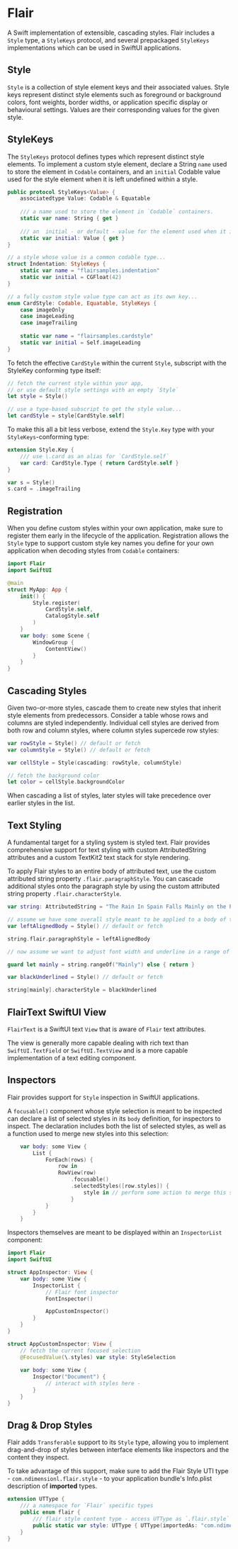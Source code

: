 # Flair

A Swift implementation of extensible, cascading styles. Flair includes a
`Style` type, a `StyleKeys` protocol, and several prepackaged `StyleKeys` 
implementations which can be used in SwiftUI applications.

## Style
`Style` is a collection of style element keys and their associated values.
Style keys represent distinct style elements such as foreground or background
colors, font weights, border widths, or application specific display or behavioural
settings. Values are their corresponding values for the given style.

## StyleKeys
The `StyleKeys` protocol defines types which represent distinct style elements.
To implement a custom style element, declare a String `name` used to store the 
element in `Codable` containers, and an `initial` Codable value used for the style
element when it is left undefined within a style.

```swift
public protocol StyleKeys<Value> {
    associatedtype Value: Codable & Equatable
    
    /// a name used to store the element in `Codable` containers.
    static var name: String { get }
    
    /// an  initial - or default - value for the element used when it is left undefined within a style.
    static var initial: Value { get }
}

// a style whose value is a common codable type... 
struct Indentation: StyleKeys {
    static var name = "flairsamples.indentation"
    static var initial = CGFloat(42)
}

// a fully custom style value type can act as its own key...
enum CardStyle: Codable, Equatable, StyleKeys {
    case imageOnly
    case imageLeading
    case imageTrailing
    
    static var name = "flairsamples.cardstyle"
    static var initial = Self.imageLeading
}
```

To fetch the effective `CardStyle` within the current `Style`,  subscript with the
StyleKey conforming type itself:

```swift
// fetch the current style within your app,
// or use default style settings with an empty `Style`
let style = Style()

// use a type-based subscript to get the style value...
let cardStyle = style[CardStyle.self] 
```

To make this all a bit less verbose, extend the `Style.Key` type 
with your `StyleKeys`-conforming type:

```swift
extension Style.Key {
    /// use \.card as an alias for `CardStyle.self`
    var card: CardStyle.Type { return CardStyle.self }
}

var s = Style()
s.card = .imageTrailing
```

## Registration
When you define custom styles within your own application, make sure to 
register them early in the lifecycle of the application. Registration allows
the `Style` type to support custom style key names you define for your own
application when decoding styles from `Codable` containers:

```swift
import Flair
import SwiftUI

@main
struct MyApp: App {
    init() {
        Style.register(
            CardStyle.self,
            CatalogStyle.self
        )
    }
    var body: some Scene {
        WindowGroup {
            ContentView()
        }
    }
}
```

## Cascading Styles
Given two-or-more styles, cascade them to create new styles that inherit 
style elements from predecessors. Consider a table whose rows and columns are
styled independently. Individual cell styles are derived from both row 
and column styles, where column styles supercede row styles:

```swift
var rowStyle = Style() // default or fetch
var columnStyle = Style() // default or fetch

var cellStyle = Style(cascading: rowStyle, columnStyle)

// fetch the background color
let color = cellStyle.backgroundColor
```

When cascading a list of styles, later styles will take precedence over
earlier styles in the list.

## Text Styling
A fundamental target for a styling system is styled text. Flair provides
comprehensive support for text styling with custom AttributedString attributes
and a custom TextKit2 text stack for style rendering.

To apply Flair styles to an entire body of attributed text, use the custom
attributed string property `.flair.paragraphStyle`. You can cascade additional 
styles onto the paragraph style by using the custom attributed string property
`.flair.characterStyle`.

```swift
var string: AttributedString = "The Rain In Spain Falls Mainly on the Plain."

// assume we have some overall style meant to be applied to a body of text
var leftAlignedBody = Style() // default or fetch

string.flair.paragraphStyle = leftAlignedBody 

// now assume we want to adjust font width and underline in a range of this text:

guard let mainly = string.rangeOf("Mainly") else { return }

var blackUnderlined = Style() // default or fetch

string[mainly].characterStyle = blackUnderlined
```

## FlairText SwiftUI View
`FlairText` is a SwiftUI text `View` that is aware of `Flair` text attributes.

The view is generally more capable dealing with rich text than `SwiftUI.TextField` or
`SwiftUI.TextView` and is a more capable implementation of a text editing component.

## Inspectors
Flair provides support for `Style` inspection in SwiftUI applications.

A `focusable()` component whose style selection is meant to be inspected can declare a
list of selected styles in its `body` definition, for inspectors to inspect. The declaration
includes both the list of selected styles, as well as a function used to merge new styles into 
this selection:

```swift
    var body: some View {
        List {
            ForEach(rows) {
                row in 
                RowView(row)
                    .focusable()
                    .selectedStyles([row.styles]) {
                        style in // perform some action to merge this style into the selection
                    }   
            }
        }
    }
```

Inspectors themselves are meant to be displayed within an `InspectorList` component:


```swift
import Flair
import SwiftUI

struct AppInspector: View {
    var body: some View {
        InspectorList {
            // Flair font inspector
            FontInspector()

            AppCustomInspector()
        }
    }
}

struct AppCustomInspector: View {
    // fetch the current focused selection
    @FocusedValue(\.styles) var style: StyleSelection
    
    var body: some View {
        Inspector("Document") {
            // interact with styles here - 
        }
    }
}
```

## Drag & Drop Styles
Flair adds `Transferable` support to its `Style` type, allowing you to implement
drag-and-drop of styles between interface elements like inspectors and the content
they inspect.

To take advantage of this support, make sure to add the Flair Style UTI type - 
`com.ndimensionl.flair.style` - to your application bundle's Info.plist description 
of **imported** types.

```swift
extension UTType {
    /// a namespace for `Flair` specific types
    public enum flair {
        /// flair style content type - access UTType as `.flair.style`
        public static var style: UTType { UTType(importedAs: "com.ndimensionl.flair.style") }
    }
}
```


